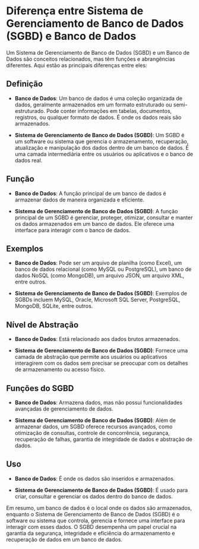 # Diferença entre Sistema de Gerenciamento de Banco de Dados (SGBD) e Banco de Dados

Um Sistema de Gerenciamento de Banco de Dados (SGBD) e um Banco de Dados são conceitos relacionados, mas têm funções e abrangências diferentes. Aqui estão as principais diferenças entre eles:

## Definição

- **Banco de Dados**: Um banco de dados é uma coleção organizada de dados, geralmente armazenados em um formato estruturado ou semi-estruturado. Pode conter informações em tabelas, documentos, registros, ou qualquer formato de dados. É onde os dados reais são armazenados.

- **Sistema de Gerenciamento de Banco de Dados (SGBD)**: Um SGBD é um software ou sistema que gerencia o armazenamento, recuperação, atualização e manipulação dos dados dentro de um banco de dados. É uma camada intermediária entre os usuários ou aplicativos e o banco de dados real.

## Função

- **Banco de Dados**: A função principal de um banco de dados é armazenar dados de maneira organizada e eficiente.

- **Sistema de Gerenciamento de Banco de Dados (SGBD)**: A função principal de um SGBD é gerenciar, proteger, otimizar, consultar e manter os dados armazenados em um banco de dados. Ele oferece uma interface para interagir com o banco de dados.

## Exemplos

- **Banco de Dados**: Pode ser um arquivo de planilha (como Excel), um banco de dados relacional (como MySQL ou PostgreSQL), um banco de dados NoSQL (como MongoDB), um arquivo JSON, um arquivo XML, entre outros.

- **Sistema de Gerenciamento de Banco de Dados (SGBD)**: Exemplos de SGBDs incluem MySQL, Oracle, Microsoft SQL Server, PostgreSQL, MongoDB, SQLite, entre outros.

## Nível de Abstração

- **Banco de Dados**: Está relacionado aos dados brutos armazenados.

- **Sistema de Gerenciamento de Banco de Dados (SGBD)**: Fornece uma camada de abstração que permite aos usuários ou aplicativos interagirem com os dados sem precisar se preocupar com os detalhes de armazenamento ou acesso físico.

## Funções do SGBD

- **Banco de Dados**: Armazena dados, mas não possui funcionalidades avançadas de gerenciamento de dados.

- **Sistema de Gerenciamento de Banco de Dados (SGBD)**: Além de armazenar dados, um SGBD oferece recursos avançados, como otimização de consultas, controle de concorrência, segurança, recuperação de falhas, garantia de integridade de dados e abstração de dados.

## Uso

- **Banco de Dados**: É onde os dados são inseridos e armazenados.

- **Sistema de Gerenciamento de Banco de Dados (SGBD)**: É usado para criar, consultar e gerenciar os dados dentro do banco de dados.

Em resumo, um banco de dados é o local onde os dados são armazenados, enquanto o Sistema de Gerenciamento de Banco de Dados (SGBD) é o software ou sistema que controla, gerencia e fornece uma interface para interagir com esses dados. O SGBD desempenha um papel crucial na garantia da segurança, integridade e eficiência do armazenamento e recuperação de dados em um banco de dados.

